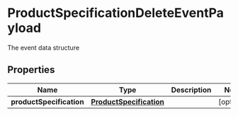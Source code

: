 

# ProductSpecificationDeleteEventPayload

The event data structure
## Properties

Name | Type | Description | Notes
------------ | ------------- | ------------- | -------------
**productSpecification** | [**ProductSpecification**](ProductSpecification.md) |  |  [optional]



